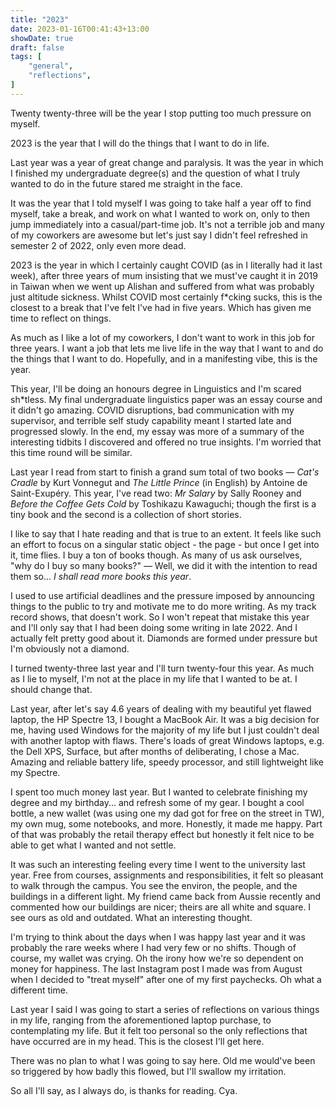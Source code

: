 ```yaml
---
title: "2023"
date: 2023-01-16T00:41:43+13:00
showDate: true
draft: false
tags: [
    "general", 
    "reflections", 
]
---
```


Twenty twenty-three will be the year I stop putting too much pressure on myself.

2023 is the year that I will do the things that I want to do in life.

Last year was a year of great change and paralysis. It was the year in which I finished my undergraduate degree(s) and the question of what I truly wanted to do in the future stared me straight in the face.

It was the year that I told myself I was going to take half a year off to find myself, take a break, and work on what I wanted to work on, only to then jump immediately into a casual/part-time job. It's not a terrible job and many of my coworkers are awesome but let's just say I didn't feel refreshed in semester 2 of 2022, only even more dead.

2023 is the year in which I certainly caught COVID (as in I literally had it last week), after three years of mum insisting that we must've caught it in 2019 in Taiwan when we went up Alishan and suffered from what was probably just altitude sickness. Whilst COVID most certainly f*cking sucks, this is the closest to a break that I've felt I've had in five years. Which has given me time to reflect on things.

As much as I like a lot of my coworkers, I don't want to work in this job for three years. I want a job that lets me live life in the way that I want to and do the things that I want to do. Hopefully, and in a manifesting vibe, this is the year.

This year, I'll be doing an honours degree in Linguistics and I'm scared sh*tless. My final undergraduate linguistics paper was an essay course and it didn't go amazing. COVID disruptions, bad communication with my supervisor, and terrible self study capability meant I started late and progressed slowly. In the end, my essay was more of a summary of the interesting tidbits I discovered and offered no true insights. I'm worried that this time round will be similar.

Last year I read from start to finish a grand sum total of two books &mdash; _Cat's Cradle_ by Kurt Vonnegut and _The Little Prince_ (in English) by Antoine de Saint-Exupéry. This year, I've read two: _Mr Salary_ by Sally Rooney and _Before the Coffee Gets Cold_ by Toshikazu Kawaguchi; though the first is a tiny book and the second is a collection of short stories.

I like to say that I hate reading and that is true to an extent. It feels like such an effort to focus on a singular static object - the page - but once I get into it, time flies. I buy a ton of books though. As many of us ask ourselves, "why do I buy so many books?" &mdash; Well, we did it with the intention to read them so\... _I shall read more books this year_.

I used to use artificial deadlines and the pressure imposed by announcing things to the public to try and motivate me to do more writing. As my track record shows, that doesn't work. So I won't repeat that mistake this year and I'll only say that I had been doing some writing in late 2022. And I actually felt pretty good about it. Diamonds are formed under pressure but I'm obviously not a diamond.

I turned twenty-three last year and I'll turn twenty-four this year. As much as I lie to myself, I'm not at the place in my life that I wanted to be at. I should change that.

Last year, after let's say 4.6 years of dealing with my beautiful yet flawed laptop, the HP Spectre 13, I bought a MacBook Air. It was a big decision for me, having used Windows for the majority of my life but I just couldn't deal with another laptop with flaws. There's loads of great Windows laptops, e.g. the Dell XPS, Surface, but after months of deliberating, I chose a Mac. Amazing and reliable battery life, speedy processor, and still lightweight like my Spectre.

I spent too much money last year. But I wanted to celebrate finishing my degree and my birthday... and refresh some of my gear. I bought a cool bottle, a new wallet (was using one my dad got for free on the street in TW), my own mug, some notebooks, and more. Honestly, it made me happy. Part of that was probably the retail therapy effect but honestly it felt nice to be able to get what I wanted and not settle.

It was such an interesting feeling every time I went to the university last year. Free from courses, assignments and responsibilities, it felt so pleasant to walk through the campus. You see the environ, the people, and the buildings in a different light. My friend came back from Aussie recently and commented how our buildings are nicer; theirs are all white and square. I see ours as old and outdated. What an interesting thought.

I'm trying to think about the days when I was happy last year and it was probably the rare weeks where I had very few or no shifts. Though of course, my wallet was crying. Oh the irony how we're so dependent on money for happiness. The last Instagram post I made was from August when I decided to "treat myself" after one of my first paychecks. Oh what a different time.

Last year I said I was going to start a series of reflections on various things in my life, ranging from the aforementioned laptop purchase, to contemplating my life. But it felt too personal so the only reflections that have occurred are in my head. This is the closest I'll get here.

There was no plan to what I was going to say here. Old me would've been so triggered by how badly this flowed, but I'll swallow my irritation.

So all I'll say, as I always do, is thanks for reading. Cya.

